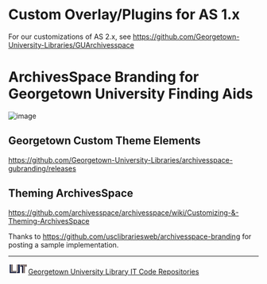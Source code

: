 # Custom Overlay/Plugins for AS 1.x

For our customizations of AS 2.x, see  https://github.com/Georgetown-University-Libraries/GUArchivesspace

# ArchivesSpace Branding for Georgetown University Finding Aids

![image](https://cloud.githubusercontent.com/assets/1111057/18211430/5f9bf73a-70f2-11e6-8c1f-588d15393248.png)

## Georgetown Custom Theme Elements
https://github.com/Georgetown-University-Libraries/archivesspace-gubranding/releases

## Theming ArchivesSpace

https://github.com/archivesspace/archivesspace/wiki/Customizing-&-Theming-ArchivesSpace

Thanks to https://github.com/usclibrariesweb/archivesspace-branding for posting a sample implementation.

***
[![Georgetown University Library IT Code Repositories](https://raw.githubusercontent.com/Georgetown-University-Libraries/georgetown-university-libraries.github.io/master/LIT-logo-small.png)Georgetown University Library IT Code Repositories](http://georgetown-university-libraries.github.io/)

